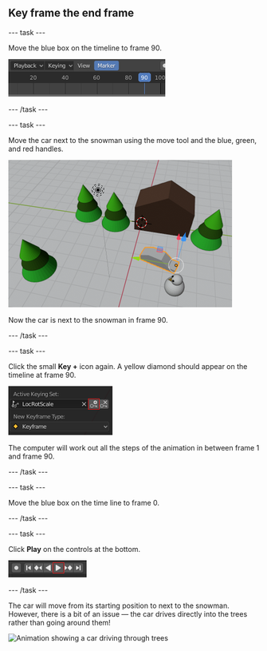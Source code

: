## Key frame the end frame

--- task ---

Move the blue box on the timeline to frame 90.

![Frame 90 set on timeline within Marker settings](images/blender-frame-90.png)

--- /task --- 

--- task ---

Move the car next to the snowman using the move tool and the blue, green, and red handles.

![Objects within an animation inckuding, trees, a house,and a car next to a snowman](images/blender-car-nexto-snowman.png)

Now the car is next to the snowman in frame 90.

--- /task ---

--- task ---

Click the small **Key +** icon again. A yellow diamond should appear on the timeline at frame 90.

![Small key icon on LocRotScale menu option](images/blender-key-plus.png)

The computer will work out all the steps of the animation in between frame 1 and frame 90.

--- /task ---

--- task ---

Move the blue box on the time line to frame 0.

--- /task ---

--- task ---

Click **Play** on the controls at the bottom.

![Press play button highlighted in a row of button controls](images/blender-play.png)

--- /task ---

The car will move from its starting position to next to the snowman. However, there is a bit of an issue — the car drives directly into the trees rather than going around them!

![Animation showing a car driving through trees](images/drive-through-trees.gif)
